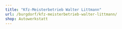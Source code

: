 ```yaml
---
title: "Kfz-Meisterbetrieb Walter Littmann"
url: /burgdorf/kfz-meisterbetrieb-walter-littmann/
shop: Autowerkstatt
---
```

